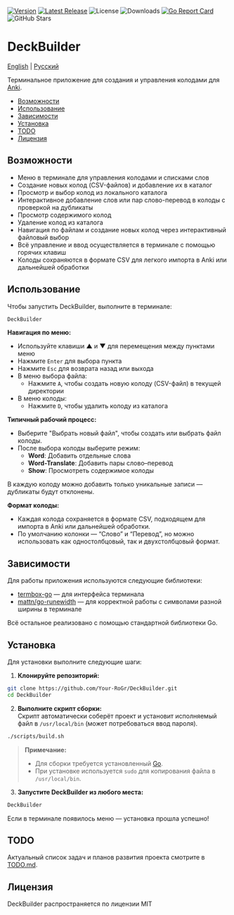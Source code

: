 [![Version](https://img.shields.io/badge/Version-0.1.1-blue)](https://github.com/Your-RoGr/DeckBuilder/tree/master)
[![Latest Release](https://img.shields.io/github/v/release/Your-RoGr/DeckBuilder)](https://github.com/Your-RoGr/DeckBuilder/releases)
![License](https://img.shields.io/github/license/Your-RoGr/DeckBuilder)
![Downloads](https://img.shields.io/github/downloads/Your-RoGr/DeckBuilder/total)
[![Go Report Card](https://goreportcard.com/badge/Your-RoGr/DeckBuilder)](https://goreportcard.com/report/github.com/Your-RoGr/DeckBuilder)
![GitHub Stars](https://img.shields.io/github/stars/Your-RoGr/DeckBuilder?style=social)

# DeckBuilder

[English](README.md) | [Русский](README.ru.md)

Терминальное приложение для создания и управления колодами для [Anki](https://apps.ankiweb.net/).

- [Возможности](#Возможности)
- [Использование](#Использование)
- [Зависимости](#Зависимости)
- [Установка](#Установка)
- [TODO](#TODO)
- [Лицензия](#Лицензия)

## Возможности

- Меню в терминале для управления колодами и списками слов
- Создание новых колод (CSV-файлов) и добавление их в каталог
- Просмотр и выбор колод из локального каталога
- Интерактивное добавление слов или пар слово-перевод в колоды с проверкой на дубликаты
- Просмотр содержимого колод
- Удаление колод из каталога
- Навигация по файлам и создание новых колод через интерактивный файловый выбор
- Всё управление и ввод осуществляется в терминале с помощью горячих клавиш
- Колоды сохраняются в формате CSV для легкого импорта в Anki или дальнейшей обработки

## Использование

Чтобы запустить DeckBuilder, выполните в терминале:

```bash
DeckBuilder
```

**Навигация по меню:**
- Используйте клавиши ▲ и ▼ для перемещения между пунктами меню
- Нажмите `Enter` для выбора пункта
- Нажмите `Esc` для возврата назад или выхода
- В меню выбора файла:
  - Нажмите `A`, чтобы создать новую колоду (CSV-файл) в текущей директории
- В меню колоды:
  - Нажмите `D`, чтобы удалить колоду из каталога

**Типичный рабочий процесс:**
- Выберите "Выбрать новый файл", чтобы создать или выбрать файл колоды.
- После выбора колоды выберите режим:
  - **Word**: Добавить отдельные слова
  - **Word-Translate**: Добавить пары слово–перевод
  - **Show**: Просмотреть содержимое колоды

В каждую колоду можно добавить только уникальные записи — дубликаты будут отклонены.

**Формат колоды:**
- Каждая колода сохраняется в формате CSV, подходящем для импорта в Anki или дальнейшей обработки.
- По умолчанию колонки — “Слово” и “Перевод”, но можно использовать как одностолбцовый, так и двухстолбцовый формат.

## Зависимости

Для работы приложения используются следующие библиотеки:
- [termbox-go](https://github.com/nsf/termbox-go) — для интерфейса терминала
- [mattn/go-runewidth](https://github.com/mattn/go-runewidth) — для корректной работы с символами разной ширины в терминале

Всё остальное реализовано с помощью стандартной библиотеки Go.

## Установка

Для установки выполните следующие шаги:

1. **Клонируйте репозиторий:**

```bash
git clone https://github.com/Your-RoGr/DeckBuilder.git
cd DeckBuilder
```

2. **Выполните скрипт сборки:**  
Скрипт автоматически соберёт проект и установит исполняемый файл в `/usr/local/bin` (может потребоваться ввод пароля).

```bash
./scripts/build.sh
```

> **Примечание:**  
> - Для сборки требуется установленный [Go](https://golang.org/doc/install).
> - При установке используется `sudo` для копирования файла в `/usr/local/bin`.

3. **Запустите DeckBuilder из любого места:**

```bash
DeckBuilder
```

Если в терминале появилось меню — установка прошла успешно!

## TODO

Актуальный список задач и планов развития проекта смотрите в [TODO.md](TODO.md).

## Лицензия

DeckBuilder распространяется по лицензии MIT
